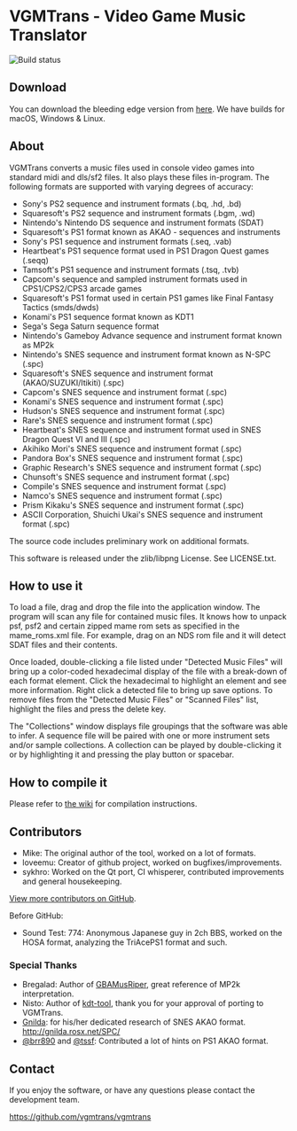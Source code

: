 VGMTrans - Video Game Music Translator
======================================
![Build status](https://github.com/vgmtrans/vgmtrans/actions/workflows/build.yml/badge.svg?branch=master)

## Download
You can download the bleeding edge version from [here](https://nightly.link/vgmtrans/vgmtrans/workflows/build/master). We have builds for macOS, Windows & Linux.

## About

VGMTrans converts a music files used in console video games into standard midi and dls/sf2 files.  It also plays these files in-program.  The following formats are supported with varying degrees of accuracy:

- Sony's PS2 sequence and instrument formats (.bq, .hd, .bd)
- Squaresoft's PS2 sequence and instrument formats (.bgm, .wd)
- Nintendo's Nintendo DS sequence and instrument formats (SDAT)
- Squaresoft's PS1 format known as AKAO - sequences and instruments
- Sony's PS1 sequence and instrument formats (.seq, .vab)
- Heartbeat's PS1 sequence format used in PS1 Dragon Quest games (.seqq)
- Tamsoft's PS1 sequence and instrument formats (.tsq, .tvb)
- Capcom's sequence and sampled instrument formats used in CPS1/CPS2/CPS3 arcade games
- Squaresoft's PS1 format used in certain PS1 games like Final Fantasy Tactics (smds/dwds)
- Konami's PS1 sequence format known as KDT1
- Sega's Sega Saturn sequence format
- Nintendo's Gameboy Advance sequence and instrument format known as MP2k
- Nintendo's SNES sequence and instrument format known as N-SPC (.spc)
- Squaresoft's SNES sequence and instrument format (AKAO/SUZUKI/Itikiti) (.spc)
- Capcom's SNES sequence and instrument format (.spc)
- Konami's SNES sequence and instrument format (.spc)
- Hudson's SNES sequence and instrument format (.spc)
- Rare's SNES sequence and instrument format (.spc)
- Heartbeat's SNES sequence and instrument format used in SNES Dragon Quest VI and III (.spc)
- Akihiko Mori's SNES sequence and instrument format (.spc)
- Pandora Box's SNES sequence and instrument format (.spc)
- Graphic Research's SNES sequence and instrument format (.spc)
- Chunsoft's SNES sequence and instrument format (.spc)
- Compile's SNES sequence and instrument format (.spc)
- Namco's SNES sequence and instrument format (.spc)
- Prism Kikaku's SNES sequence and instrument format (.spc)
- ASCII Corporation, Shuichi Ukai's SNES sequence and instrument format (.spc)

The source code includes preliminary work on additional formats.

This software is released under the zlib/libpng License. See LICENSE.txt.

How to use it
-------------

To load a file, drag and drop the file into the application window.  The program will scan any file for contained music files. It knows how to unpack psf, psf2 and certain zipped mame rom sets as specified in the mame_roms.xml file.  For example, drag on an NDS rom file and it will detect SDAT files and their contents.

Once loaded, double-clicking a file listed under "Detected Music Files" will bring up a color-coded hexadecimal display of the file with a break-down of each format element.  Click the hexadecimal to highlight an element and see more information.  Right click a detected file to bring up save options.  To remove files from the "Detected Music Files" or "Scanned Files" list, highlight the files and press the delete key.

The "Collections" window displays file groupings that the software was able to infer.  A sequence file will be paired with one or more instrument sets and/or sample collections. A collection can be played by double-clicking it or by highlighting it and pressing the play button or spacebar.

How to compile it
-----------------

Please refer to [the wiki](https://github.com/vgmtrans/vgmtrans/wiki) for compilation instructions.

Contributors
------------

- Mike: The original author of the tool, worked on a lot of formats.
- loveemu: Creator of github project, worked on bugfixes/improvements.
- sykhro: Worked on the Qt port, CI whisperer, contributed improvements and general housekeeping.

[View more contributors on GitHub](https://github.com/vgmtrans/vgmtrans/graphs/contributors).

Before GitHub:

- Sound Test: 774: Anonymous Japanese guy in 2ch BBS, worked on the HOSA format, analyzing the TriAcePS1 format and such.

### Special Thanks

- Bregalad: Author of [GBAMusRiper](http://www.romhacking.net/utilities/881/), great reference of MP2k interpretation.
- Nisto: Author of [kdt-tool](https://github.com/Nisto/kdt-tool), thank you for your approval of porting to VGMTrans.
- [Gnilda](https://twitter.com/god_gnilda): for his/her dedicated research of SNES AKAO format. <http://gnilda.rosx.net/SPC/>
- [@brr890](https://twitter.com/brr890) and [@tssf](https://twitter.com/tssf): Contributed a lot of hints on PS1 AKAO format.

Contact
-------

If you enjoy the software, or have any questions please contact the development team.

<https://github.com/vgmtrans/vgmtrans>
